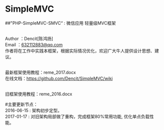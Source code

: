 # SimpleMVC
##"PHP-SimpleMVC-SMVC“ : 微信应用 轻量级MVC框架

<br/>Author ：Dencit[陈鸿扬]
<br/>Email  ：632112883@qq.com
<br/>作者将在工作中实践本框架，根据实际情况优化，欢迎广大牛人提供设计思想、建议。

<br/>最新框架使用教程：reme_2017.docx
<br/>在线文档：https://github.com/Dencit/SimpleMVC/wiki

<br/>旧框架使用教程：reme_2016.docx

#主要更新节点：
<br/>2016-06-15 : 架构初步定型。
<br/>2017-01-17 : 对旧架构局部做了重构，完成框架80%常用功能, 优化单点负载性能。

